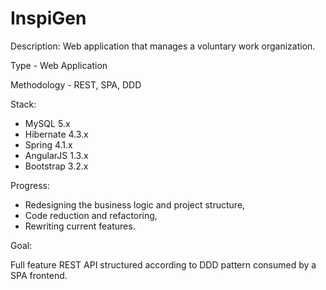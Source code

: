 InspiGen 
========================================================================================

Description: Web application that manages a voluntary work organization.

Type - Web Application

Methodology - REST, SPA, DDD

Stack:

- MySQL 5.x
- Hibernate 4.3.x
- Spring 4.1.x
- AngularJS 1.3.x
- Bootstrap 3.2.x

Progress: 

- Redesigning the business logic and project structure,
- Code reduction and refactoring,
- Rewriting current features.

Goal:

Full feature REST API structured according to DDD pattern consumed by a SPA frontend.